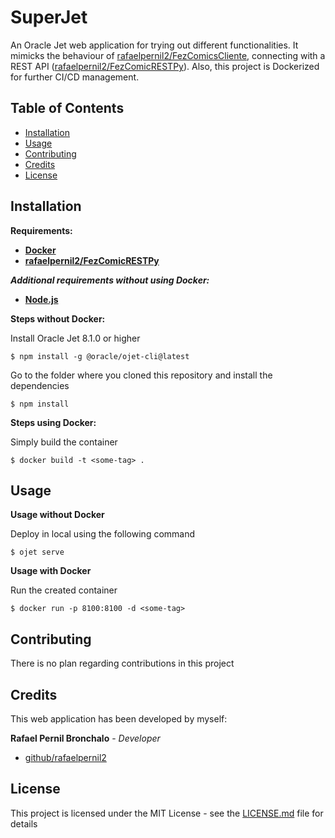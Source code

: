 # SuperJet
An Oracle Jet web application for trying out different functionalities. It mimicks the behaviour of [rafaelpernil2/FezComicsCliente](https://github.com/rafaelpernil2/FezComicsCliente), connecting with a REST API ([rafaelpernil2/FezComicRESTPy](https://github.com/rafaelpernil2/FezComicRESTPy)). Also, this project is Dockerized for further CI/CD management.
## Table of Contents
- [Installation](#installation)
- [Usage](#usage)
- [Contributing](#contributing)
- [Credits](#credits)
- [License](#license)
## Installation
**Requirements:**
* [**Docker**](https://www.docker.com/)
* [**rafaelpernil2/FezComicRESTPy**](https://github.com/rafaelpernil2/FezComicRESTPy)

***Additional requirements without using Docker:***
* [**Node.js**](https://nodejs.org/)

**Steps without Docker:**

Install Oracle Jet 8.1.0 or higher
```
$ npm install -g @oracle/ojet-cli@latest
```
Go to the folder where you cloned this repository and install the dependencies
```
$ npm install
```

**Steps using Docker:**

Simply build the container
```
$ docker build -t <some-tag> .
```

## Usage
**Usage without Docker**

Deploy in local using the following command
```
$ ojet serve
```

**Usage with Docker**

Run the created container
```
$ docker run -p 8100:8100 -d <some-tag>
```

## Contributing
There is no plan regarding contributions in this project
## Credits
This web application has been developed by myself:

**Rafael Pernil Bronchalo** - *Developer* 

* [github/rafaelpernil2](https://github.com/rafaelpernil2)

## License
This project is licensed under the MIT License - see the [LICENSE.md](LICENSE.md) file for details
